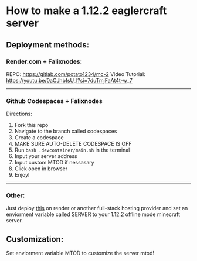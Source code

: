 # How to make a 1.12.2 eaglercraft server
## Deployment methods:
### Render.com + Falixnodes:
REPO: https://gitlab.com/potato1234/mc-2
Video Tutorial: https://youtu.be/0aCJhbfsU_I?si=7duTmjFaAt4t-w_7
___
### Github Codespaces + Falixnodes
Directions:
1. Fork this repo
2. Navigate to the branch called codespaces
3. Create a codespace
4. MAKE SURE AUTO-DELETE CODESPACE IS OFF
5. Run `bash .devcontainer/main.sh` in the terminal
6. Input your server address
7. Input custom MTOD if nessasary
8. Click open in browser
9. Enjoy!
___
### Other:
Just deploy [this](https://gitlab.com/potato1234/mc-2) on render or another full-stack hosting provider and set an enviorment variable called SERVER to your 1.12.2 offline mode minecraft server.

## Customization:
Set enviorment variable MTOD to customize the server mtod!
